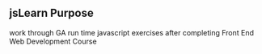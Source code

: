 ## jsLearn Purpose

work through GA run time javascript exercises after completing Front End Web Development Course